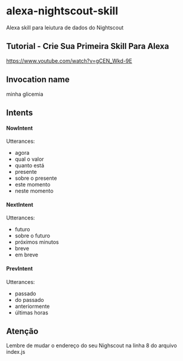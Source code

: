 # alexa-nightscout-skill

Alexa skill para leiutura de dados do Nightscout

## Tutorial - Crie Sua Primeira Skill Para Alexa

<https://www.youtube.com/watch?v=gCEN_Wkd-9E>

## Invocation name

minha glicemia

## Intents

#### NowIntent

Utterances:

* agora
* qual o valor
* quanto está
* presente
* sobre o presente
* este momento
* neste momento

#### NextIntent

Utterances:

* futuro
* sobre o futuro
* próximos minutos
* breve
* em breve

#### PrevIntent

Utterances:

* passado
* do passado
* anteriormente
* últimas horas

## Atenção

Lembre de mudar o endereço do seu Nighscout na linha 8 do arquivo index.js
